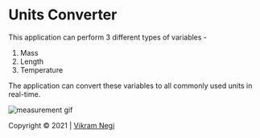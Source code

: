 # Units Converter
This application can perform 3 different types of variables - 

1. Mass
2. Length
3. Temperature

The application can convert these variables to all commonly used units in real-time.

![measurement gif](https://media.giphy.com/media/YVZ33nUOp3jZS/giphy.gif)

Copyright &copy; 2021 | [Vikram Negi](http://twitter.com/lostvikx)